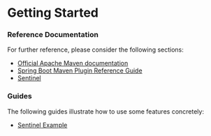 # Getting Started

### Reference Documentation
For further reference, please consider the following sections:

* [Official Apache Maven documentation](https://maven.apache.org/guides/index.html)
* [Spring Boot Maven Plugin Reference Guide](https://docs.spring.io/spring-boot/docs/2.2.9.RELEASE/maven-plugin/)
* [Sentinel](https://spring-cloud-alibaba-group.github.io/github-pages/hoxton/en-us/index.html#_spring_cloud_alibaba_sentinel)

### Guides
The following guides illustrate how to use some features concretely:

* [Sentinel Example](https://github.com/alibaba/spring-cloud-alibaba/tree/master/spring-cloud-alibaba-examples/sentinel-example/sentinel-core-example)

